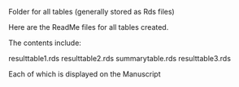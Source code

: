 Folder for all tables (generally stored as Rds files)

Here are the ReadMe files for all tables created.

The contents include:

resulttable1.rds
resulttable2.rds
summarytable.rds
resulttable3.rds

Each of which is displayed on the Manuscript

